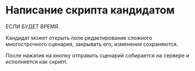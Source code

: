 # Написание скрипта кандидатом
ЕСЛИ БУДЕТ ВРЕМЯ.

Кандидат может открыть поле редактирование сложного многострочного сценария, закрывать его, изменения сохраняются.

После нажатия на кнопку отправить сценарий собирается на сервере и исполняется как скрипт.